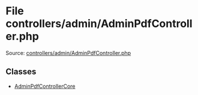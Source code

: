 File controllers/admin/AdminPdfController.php
=========

Source: [controllers/admin/AdminPdfController.php](https://github.com/PrestaShop/PrestaShop/blob/1.5.0.3/controllers/admin/AdminPdfController.php)


Classes
-------

* [AdminPdfControllerCore](class.AdminPdfControllerCore.md)

